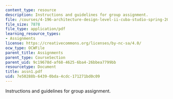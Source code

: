 ```yaml
---
content_type: resource
description: Instructions and guidelines for group assignment.
file: /courses/4-196-architecture-design-level-ii-cuba-studio-spring-2004/7e50288b64390bda4cdc171271bd0c09_assn1.pdf
file_size: 7878
file_type: application/pdf
learning_resource_types:
- Assignments
license: https://creativecommons.org/licenses/by-nc-sa/4.0/
ocw_type: OCWFile
parent_title: Assignments
parent_type: CourseSection
parent_uid: 9c19678d-af68-4625-6ba4-26bbea7799bb
resourcetype: Document
title: assn1.pdf
uid: 7e50288b-6439-0bda-4cdc-171271bd0c09
---
```

Instructions and guidelines for group assignment.